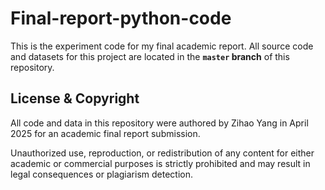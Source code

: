 # Final-report-python-code
This is the experiment code for my final academic report. All source code and datasets for this project are located in the **`master` branch** of this repository.
## License & Copyright
All code and data in this repository were authored by Zihao Yang in April 2025 for an academic final report submission.

Unauthorized use, reproduction, or redistribution of any content for either academic or commercial purposes is strictly prohibited and may result in legal consequences or plagiarism detection.
